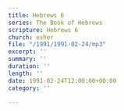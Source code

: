 ```yaml
---
title: Hebrews 6
series: The Book of Hebrews
scripture: Hebrews 6
church: esher
file: "/1991/1991-02-24/mp3"
excerpt: ''
summary: ''
duration: ''
length: ''
date: 1991-02-24T12:00:00+00:00
category: ''

---
```

